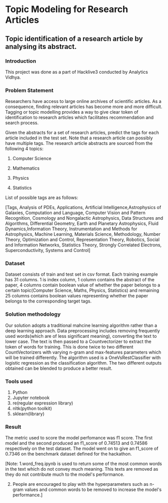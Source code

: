 # Topic Modeling for Research Articles
## Topic identification of a research article by analysing its abstract.

### Introduction
This project was done as a part of Hacklive3 conducted by Analytics Vidhya.

### Problem Statement
Researchers have access to large online archives of scientific articles. As a consequence, finding relevant articles has become more and more difficult. Tagging or topic modelling provides a way to give clear token of identification to research articles which facilitates recommendation and search process. 

Given the abstracts for a set of research articles, predict the tags for each article included in the test set. 
Note that a research article can possibly have multiple tags. The research article abstracts are sourced from the following 4 topics: 

1. Computer Science

2. Mathematics

3. Physics

4. Statistics

List of possible tags are as follows:

[Tags, Analysis of PDEs, Applications, Artificial Intelligence,Astrophysics of Galaxies, Computation and Language, Computer Vision and Pattern Recognition, Cosmology and Nongalactic Astrophysics, Data Structures and Algorithms, Differential Geometry, Earth and Planetary Astrophysics, Fluid Dynamics,Information Theory, Instrumentation and Methods for Astrophysics, Machine Learning, Materials Science, Methodology, Number Theory, Optimization and Control, Representation Theory, Robotics, Social and Information Networks, Statistics Theory, Strongly Correlated Electrons, Superconductivity, Systems and Control]

### Dataset
Dataset consists of train and test set in csv format. Each training example has 31 columns. 1 is index column, 1 column contains the abstract of the paper, 4 columns contain boolean value of whether the paper belongs to a certain topic(Computer Science, Maths, Physics, Statistics) and remaining 25 columns contains boolean values representing whether the paper belongs to the corresponding target tags.

### Solution methodology
Our solution adopts a traditional mahcine learning  algorithm rather than a deep learning approach.
Data preprocessing includes removing frequently used words(which are of less significant meaning), converting the text to lower case.
The text is then passed to a Countvectorizer to extract the token of words for training.
This is done twice to two different CountVectorizers with varying n-gram and max-features parameters which will be trained differently. The algorithm used is a OneVsRestClassifier with logistic regression as the classification algorithm.
The two different outputs obtained can be blended to produce a better result.

### Tools used
1. Python
2. Jupyter notebook
3. re(regular expression library)
4. nltk(python toolkit)
5. sklearn(library)

### Result
The metric used to score the model perfomance was f1 score.
The first model and the second produced an f1_score of 0.74513 and 0.74586 respectively on the test dataset. The model went on to give an f1_score of 0.7346 on the benchmark dataset defined for the hackathon.

[Note:
1.word_freq.ipynb is used to return some of the most common words in the text which do not convey much meaning. This texts are removed as they do not contribute much to the model's performance.

2. People are encouraged to play with the hyperparameters such as n-gram values and common words to be removed to increase the model's performance.]



